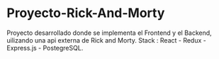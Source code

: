 # Proyecto-Rick-And-Morty
Proyecto desarrollado donde se implementa el Frontend y el Backend, uilizando una api externa de Rick and Morty.
Stack : React - Redux - Express.js - PostegreSQL.
